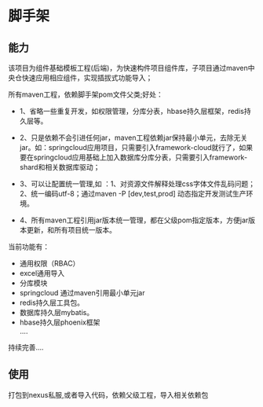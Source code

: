 # 脚手架

## 能力

该项目为组件基础模板工程(后端)，为快速构件项目组件库，子项目通过maven中央仓快速应用相应组件，实现插拔式功能导入；

所有maven工程，依赖脚手架pom文件父类;好处：

* 1、省略一些重复开发，如权限管理，分库分表，hbase持久层框架，redis持久层等。

* 2、只是依赖不会引进任何jar，maven工程依赖jar保持最小单元，去除无关jar。如：springcloud应用项目，只需要引入framework-cloud就行了，如果要在springcloud应用基础上加入数据库分库分表，只需要引入framework-shard和相关数据库驱动；

* 3、可以让配置统一管理,如 ：1、对资源文件解释处理css字体文件乱码问题；2、统一编码utf-8；通过maven -P [dev,test,prod] 动态指定开发测试生产环境。

* 4、所有maven工程引用jar版本统一管理，都在父级pom指定版本，方便jar版本更新，和所有项目统一版本。


当前功能有： 
* 通用权限（RBAC）<br/>
* excel通用导入<br/>
* 分库模块<br/>
* springcloud 通过maven引用最小单元jar
* redis持久层工具包。 <br/>
* 数据库持久层mybatis。 <br/>
* hbase持久层phoenix框架<br/>
.... <br/>

持续完善....

## 使用
打包到nexus私服,或者导入代码，依赖父级工程，导入相关依赖包

